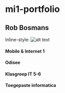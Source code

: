 # mi1-portfolio
## Rob Bosmans
Inline-style: 
![alt text](https://scontent-bru2-1.xx.fbcdn.net/v/t1.0-9/30741931_1649758128464887_2189560566425583616_n.jpg?_nc_cat=101&oh=8a3f92d54d3212a10e7719118ae90b08&oe=5C16156F)
#### Mobile & Internet 1
#### Odisee
#### Klasgroep IT 5-6
#### Toegepaste informatica
